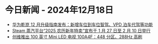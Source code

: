 # 今日新闻 - 2024年12月18日
- [华为乾崑 12 月升级指南发布：新增车位到车位智驾、VPD 泊车代驾等功能](https://www.ithome.com/0/818/321.htm)
- [Steam 蒸汽平台“2025 农历新年特卖”宣布于 1 月 27 日至 2 月 10 日举行](https://www.ithome.com/0/818/320.htm)
- [创维推出 100 英寸 Mini LED 电视 100A4F：448 分区、288Hz 高刷](https://www.ithome.com/0/818/319.htm)
